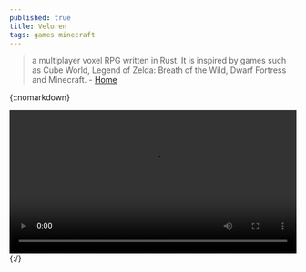 ```yaml
---
published: true
title: Veloren
tags: games minecraft
---
```

> a multiplayer voxel RPG written in Rust. It is inspired by games such as Cube World, Legend of Zelda: Breath of the Wild, Dwarf Fortress and Minecraft. - [Home](https://veloren.net/)

{::nomarkdown}
<div class="myvideo">
   <video  style="display:block; width:100%; height:auto;" autoplay controls loop="loop">
       <source src="https://veloren.net/videos/veloren.webm"  type="video/webm"  />
   </video>
</div>
{:/}
